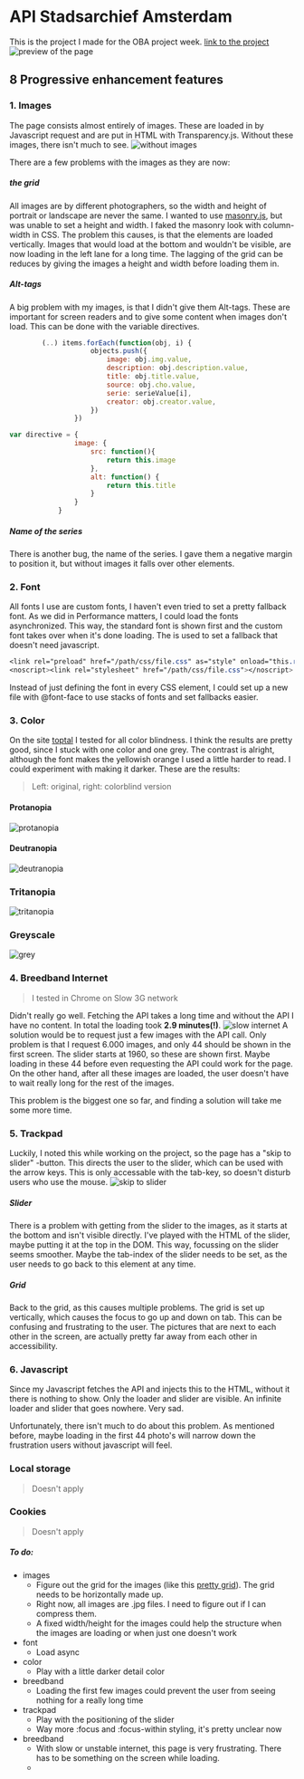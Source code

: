 # API Stadsarchief Amsterdam

This is the project I made for the OBA project week. 
[link to the project](https://leoniesmits.github.io/project1-Quick-Hack-Prototype/)
![preview of the page](images/preview.png)

## 8 Progressive enhancement features 

### 1. Images
The page consists almost entirely of images. These are loaded in by Javascript request and are put in HTML with Transparency.js. Without these images, there isn't much to see. ![without images](images/disable.images.png)

There are a few problems with the images as they are now:
##### the grid
All images are by different photographers, so the width and height of portrait or landscape are never the same. I wanted to use [masonry.js](https://masonry.desandro.com/), but was unable to set a height and width. I faked the masonry look with column-width in CSS. The problem this causes, is that the elements are loaded vertically. Images that would load at the bottom and wouldn't be visible, are now loading in the left lane for a long time. The lagging of the grid can be reduces by giving the images a height and width before loading them in.

##### Alt-tags
A big problem with my images, is that I didn't give them Alt-tags. These are important for screen readers and to give some content when images don't load. This can be done with the variable directives.

```javascript
        (..) items.forEach(function(obj, i) {
                    objects.push({
                        image: obj.img.value,
                        description: obj.description.value,
                        title: obj.title.value,
                        source: obj.cho.value,
                        serie: serieValue[i],
                        creator: obj.creator.value,
                    })
                })

var directive = {
                image: {
                    src: function(){
                        return this.image
                    },
                    alt: function() {
                        return this.title
                    }
                }
            }
```

##### Name of the series
There is another bug, the name of the series. I gave them a negative margin to position it, but without images it falls over other elements. 

### 2. Font
All fonts I use are custom fonts, I haven't even tried to set a pretty fallback font. As we did in Performance matters, I could load the fonts asynchronized. This way, the standard font is shown first and the custom font takes over when it's done loading. The <noscript> is used to set a fallback that doesn't need javascript.
```css
<link rel="preload" href="/path/css/file.css" as="style" onload="this.rel='stylesheet'">
<noscript><link rel="stylesheet" href="/path/css/file.css"></noscript>
```
Instead of just defining the font in every CSS element, I could set up a new file with @font-face to use stacks of fonts and set fallbacks easier. 

### 3. Color
On the site [toptal](https://www.toptal.com/designers/colorfilter) I tested for all color blindness. 
I think the results are pretty good, since I stuck with one color and one grey. The contrast is alright, although the font makes the yellowish orange I used a little harder to read. I could experiment with making it darker.
These are the results: 

> Left: original, right: colorblind version
#### Protanopia
![protanopia](images/color.protanopia.png)
#### Deutranopia
![deutranopia](images/color.deutranopia.png)
### Tritanopia
![tritanopia](images/color.tritanopia.png)
### Greyscale
![grey](images/color.grey.png)

### 4. Breedband Internet
> I tested in Chrome on Slow 3G network

Didn't really go well. Fetching the API takes a long time and without the API I have no content. 
In total the loading took __2.9 minutes(!)__.
![slow internet](images/disable.internet.png)
A solution would be to request just a few images with the API call. Only problem is that I request 6.000 images, and only 44 should be shown in the first screen. The slider starts at 1960, so these are shown first. Maybe loading in these 44 before even requesting the API could work for the page. On the other hand, after all these images are loaded, the user doesn't have to wait really long for the rest of the images.

This problem is the biggest one so far, and finding a solution will take me some more time.

### 5. Trackpad
Luckily, I noted this while working on the project, so the page has a "skip to slider" -button. This directs the user to the slider, which can be used with the arrow keys. This is only accessable with the tab-key, so doesn't disturb users who use the mouse. 
![skip to slider](images/skip.png)
##### Slider
There is a problem with getting from the slider to the images, as it starts at the bottom and isn't visible directly. I've played with the HTML of the slider, maybe putting it at the top in the DOM. This way, focussing on the slider seems smoother. Maybe the tab-index of the slider needs to be set, as the user needs to go back to this element at any time. 
##### Grid
Back to the grid, as this causes multiple problems. The grid is set up vertically, which causes the focus to go up and down on tab. This can be confusing and frustrating to the user. The pictures that are next to each other in the screen, are actually pretty far away from each other in accessibility. 


### 6. Javascript
Since my Javascript fetches the API and injects this to the HTML, without it there is nothing to show. Only the loader and slider are visible. An infinite loader and slider that goes nowhere. Very sad.

Unfortunately, there isn't much to do about this problem. As mentioned before, maybe loading in the first 44 photo's will narrow down the frustration users without javascript will feel. 

### Local storage
> Doesn't apply

### Cookies
> Doesn't apply

##### To do: 
- images
    - Figure out the grid for the images (like this [pretty grid](https://codepen.io/bcwang/pen/OxRMeb?editors=0110)). The grid needs to be horizontally made up.
    - Right now, all images are .jpg files. I need to figure out if I can compress them.
    - A fixed width/height for the images could help the structure when the images are loading or when just one doesn't work
- font
    - Load async
- color
    - Play with a little darker detail color
- breedband
    - Loading the first few images could prevent the user from seeing nothing for a really long time
- trackpad 
    - Play with the positioning of the slider
    - Way more :focus and :focus-within styling, it's pretty unclear now
- breedband
    - With slow or unstable internet, this page is very frustrating. There has to be something on the screen while loading.
    - 

